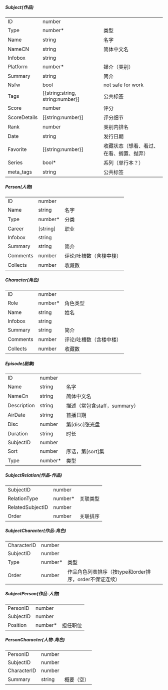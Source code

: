 ##### **Subject(作品)**

|              |                                  |                      |
|--------------|----------------------------------|----------------------|
| ID           | number                           |                      |
| Type         | number*                          | 类型                   |
| Name         | string                           | 名字                   |
| NameCN       | string                           | 简体中文名                |
| Infobox      | string                           |                      |
| Platform     | number*                          | 媒介（类别）               |
| Summary      | string                           | 简介                   |
| Nsfw         | bool                             | not safe for work    |
| Tags         | [{string:string, string:number}] | 公共标签                 |
| Score        | number                           | 评分                   |
| ScoreDetails | [{string:number}]                | 评分细节                 |
| Rank         | number                           | 类别内排名                |
| Date         | string                           | 发行日期                 |
| Favorite     | [{string:number}]                | 收藏状态（想看、看过、在看、搁置、抛弃） |
| Series       | bool*                            | 系列（单行本？）             |
| meta_tags    | string                           | 公共标签                 |

##### **Person(人物)**

|          |          |              |
|----------|----------|--------------|
| ID       | number   |              |
| Name     | string   | 名字           |
| Type     | number*  | 分类           |
| Career   | [string] | 职业           |
| Infobox  | string   |              |
| Summary  | string   | 简介           |
| Comments | number   | 评论/吐槽数（含楼中楼） |
| Collects | number   | 收藏数          |

##### **Character(角色)**

|          |         |              |
|----------|---------|--------------|
| ID       | number  |              |
| Role     | number* | 角色类型         |
| Name     | string  | 姓名           |
| Infobox  | string  |              |
| Summary  | string  | 简介           |
| Comments | number  | 评论/吐槽数（含楼中楼） |
| Collects | number  | 收藏数          |

##### **Episode(剧集)**

|             |         |                      |
|-------------|---------|----------------------|
| ID          | number  |                      |
| Name        | string  | 名字                   |
| NameCn      | string  | 简体中文名                |
| Description | string  | 描述（常包含staff，summary） |
| AirDate     | string  | 首播日期                 |
| Disc        | number  | 第[disc]张光盘           |
| Duration    | string  | 时长                   |
| SubjectID   | number  |                      |
| Sort        | number  | 序话，第[sort]集          |
| Type        | number* | 类型                   |

##### **SubjectRelation(作品-作品)**

|                  |         |      |
|------------------|---------|------|
| SubjectID        | number  |      |
| RelationType     | number* | 关联类型 |
| RelatedSubjectID | number  |      |
| Order            | number  | 关联排序 |

##### **SubjectCharacter(作品-角色)**

|             |         |                                    |
|-------------|---------|------------------------------------|
| CharacterID | number  |                                    |
| SubjectID   | number  |                                    |
| Type        | number* | 类型                                 |
| Order       | number  | 作品角色列表排序（按type和order排序，order不保证连续） |

##### **SubjectPerson(作品-人物)**

|           |         |      |
|-----------|---------|------|
| PersonID  | number  |      |
| SubjectID | number  |      |
| Position  | number* | 担任职位 |

##### **PersonCharacter(人物-角色)**

|             |        |       |
|-------------|--------|-------|
| PersonID    | number |       |
| SubjectID   | number |       |
| CharacterID | number |       |
| Summary     | string | 概要（空） |